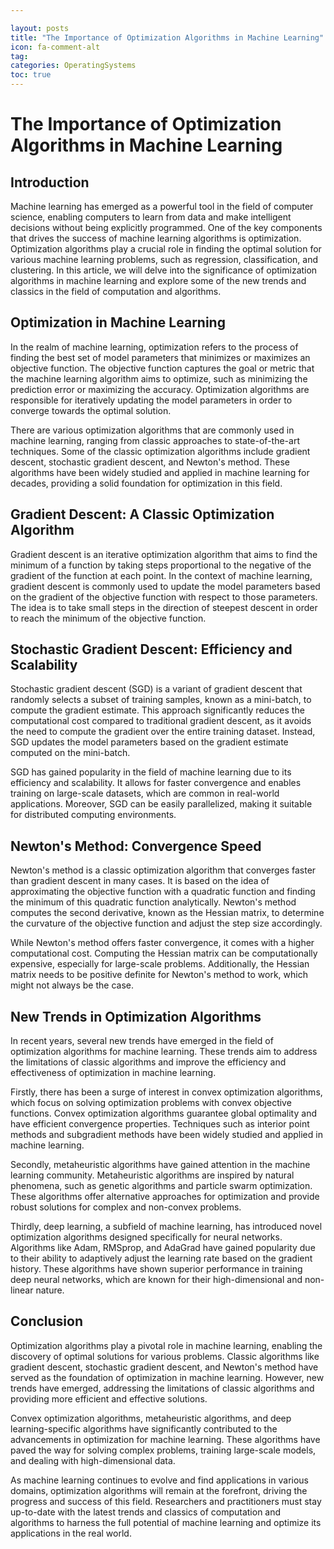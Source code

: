 ```yaml
---

layout: posts
title: "The Importance of Optimization Algorithms in Machine Learning"
icon: fa-comment-alt
tag:      
categories: OperatingSystems
toc: true
---
```




# The Importance of Optimization Algorithms in Machine Learning

## Introduction

Machine learning has emerged as a powerful tool in the field of computer science, enabling computers to learn from data and make intelligent decisions without being explicitly programmed. One of the key components that drives the success of machine learning algorithms is optimization. Optimization algorithms play a crucial role in finding the optimal solution for various machine learning problems, such as regression, classification, and clustering. In this article, we will delve into the significance of optimization algorithms in machine learning and explore some of the new trends and classics in the field of computation and algorithms.

## Optimization in Machine Learning

In the realm of machine learning, optimization refers to the process of finding the best set of model parameters that minimizes or maximizes an objective function. The objective function captures the goal or metric that the machine learning algorithm aims to optimize, such as minimizing the prediction error or maximizing the accuracy. Optimization algorithms are responsible for iteratively updating the model parameters in order to converge towards the optimal solution.

There are various optimization algorithms that are commonly used in machine learning, ranging from classic approaches to state-of-the-art techniques. Some of the classic optimization algorithms include gradient descent, stochastic gradient descent, and Newton's method. These algorithms have been widely studied and applied in machine learning for decades, providing a solid foundation for optimization in this field.

## Gradient Descent: A Classic Optimization Algorithm

Gradient descent is an iterative optimization algorithm that aims to find the minimum of a function by taking steps proportional to the negative of the gradient of the function at each point. In the context of machine learning, gradient descent is commonly used to update the model parameters based on the gradient of the objective function with respect to those parameters. The idea is to take small steps in the direction of steepest descent in order to reach the minimum of the objective function.

## Stochastic Gradient Descent: Efficiency and Scalability

Stochastic gradient descent (SGD) is a variant of gradient descent that randomly selects a subset of training samples, known as a mini-batch, to compute the gradient estimate. This approach significantly reduces the computational cost compared to traditional gradient descent, as it avoids the need to compute the gradient over the entire training dataset. Instead, SGD updates the model parameters based on the gradient estimate computed on the mini-batch.

SGD has gained popularity in the field of machine learning due to its efficiency and scalability. It allows for faster convergence and enables training on large-scale datasets, which are common in real-world applications. Moreover, SGD can be easily parallelized, making it suitable for distributed computing environments.

## Newton's Method: Convergence Speed

Newton's method is a classic optimization algorithm that converges faster than gradient descent in many cases. It is based on the idea of approximating the objective function with a quadratic function and finding the minimum of this quadratic function analytically. Newton's method computes the second derivative, known as the Hessian matrix, to determine the curvature of the objective function and adjust the step size accordingly.

While Newton's method offers faster convergence, it comes with a higher computational cost. Computing the Hessian matrix can be computationally expensive, especially for large-scale problems. Additionally, the Hessian matrix needs to be positive definite for Newton's method to work, which might not always be the case.

## New Trends in Optimization Algorithms

In recent years, several new trends have emerged in the field of optimization algorithms for machine learning. These trends aim to address the limitations of classic algorithms and improve the efficiency and effectiveness of optimization in machine learning.

Firstly, there has been a surge of interest in convex optimization algorithms, which focus on solving optimization problems with convex objective functions. Convex optimization algorithms guarantee global optimality and have efficient convergence properties. Techniques such as interior point methods and subgradient methods have been widely studied and applied in machine learning.

Secondly, metaheuristic algorithms have gained attention in the machine learning community. Metaheuristic algorithms are inspired by natural phenomena, such as genetic algorithms and particle swarm optimization. These algorithms offer alternative approaches for optimization and provide robust solutions for complex and non-convex problems.

Thirdly, deep learning, a subfield of machine learning, has introduced novel optimization algorithms designed specifically for neural networks. Algorithms like Adam, RMSprop, and AdaGrad have gained popularity due to their ability to adaptively adjust the learning rate based on the gradient history. These algorithms have shown superior performance in training deep neural networks, which are known for their high-dimensional and non-linear nature.

## Conclusion

Optimization algorithms play a pivotal role in machine learning, enabling the discovery of optimal solutions for various problems. Classic algorithms like gradient descent, stochastic gradient descent, and Newton's method have served as the foundation of optimization in machine learning. However, new trends have emerged, addressing the limitations of classic algorithms and providing more efficient and effective solutions.

Convex optimization algorithms, metaheuristic algorithms, and deep learning-specific algorithms have significantly contributed to the advancements in optimization for machine learning. These algorithms have paved the way for solving complex problems, training large-scale models, and dealing with high-dimensional data.

As machine learning continues to evolve and find applications in various domains, optimization algorithms will remain at the forefront, driving the progress and success of this field. Researchers and practitioners must stay up-to-date with the latest trends and classics of computation and algorithms to harness the full potential of machine learning and optimize its applications in the real world.